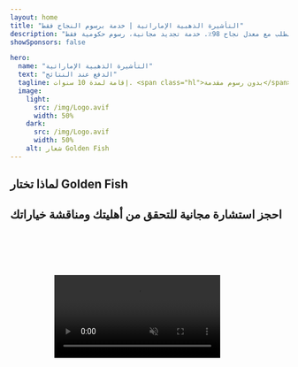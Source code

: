```yaml
---
layout: home
title: "التأشيرة الذهبية الإماراتية | خدمة برسوم النجاح فقط"
description: "تأشيرة إقامة مميزة لمدة 10 سنوات بدون رسوم مقدمة - ادفع فقط بعد الموافقة. إدارة كاملة للطلب مع معدل نجاح 98٪. خدمة تجديد مجانية، رسوم حكومية فقط."
showSponsors: false

hero:
  name: "التأشيرة الذهبية الإماراتية"
  text: "الدفع عند النتائج"
  tagline: إقامة لمدة 10 سنوات. <span class="hl">بدون رسوم مقدمة</span> - ادفع فقط بعد الموافقة. معدل نجاح 98٪.
  image:
    light:
      src: /img/Logo.avif
      width: 50%
    dark:
      src: /img/Logo.avif
      width: 50%
    alt: شعار Golden Fish
---
```


<FeatureCards :features="[
  {
    title: 'مزايا التأشيرة الذهبية الإماراتية',
    items: [
      'صلاحية لمدة 10 سنوات مع إمكانية التجديد عند الحفاظ على شروط التأهيل',
      '**لا حاجة لدخول الإمارات كل 6 أشهر**',
      'يسمح بتملك الأعمال بنسبة 100٪',
      'كفالة أفراد العائلة وعدد غير محدود من العمالة المنزلية',
      'كفالة الأبناء حتى عمر 25 سنة',
      'كفالة الوالدين مشمولة',
      'لا حاجة لكفيل أو صاحب عمل'
    ],
    linkText: 'اقرأ المزيد',
    link: '../../company-registration/golden-visa#key-benefits-of-the-uae-golden-visa',
    icon: {
      light: '/img/iStock-1785818081.avif',
      dark: '/img/iStock-1203821481.avif',
      alt: 'خدمات التأشيرات',
      width: '100%'
    }
  },
  {
    title: 'كيفية الحصول على التأشيرة الذهبية الإماراتية',
    items: [
      'استثمار 2 مليون درهم في عقارات إماراتية',
      'وديعة 2 مليون درهم في صناديق استثمار إماراتية',
      'مشروع تجاري برأسمال 2 مليون درهم',
      'مساهمة سنوية 250 ألف درهم للهيئة الاتحادية للضرائب',
      'المهنيون المتخصصون',
      'المواهب الاستثنائية'
    ],
    linkText: 'اقرأ المزيد',
    link: '../../company-registration/golden-visa#uae-golden-visa-eligibility-and-requirements',
    icon: {
      light: '/img/iStock-1333000394.avif',
      dark: '/img/iStock-584576538.avif',
      alt: 'خدمات التأشيرات',
      width: '10%'
    }
  },
  {
    title: 'عملية التأشيرة الذهبية',
    bullet: '✓',
    items: [
      'تقييم الأهلية الأولي',
      'إعداد وتدقيق المستندات',
      'الفحص الطبي والقياسات الحيوية',
      'تقديم ومعالجة الطلب',
      'إصدار بطاقة الهوية الإماراتية والتأشيرة',
      'كفالة تأشيرة العائلة (اختياري)'
    ],
    linkText: 'اقرأ المزيد',
    link: '../../company-registration/golden-visa#uae-golden-visa-application-process',
    icon: {
      light: '/img/ILONMASKID.webp',
      dark: '/img/ILONMASKID.webp',
      alt: 'خدمات التأشيرات',
      width: '100%'
    }
  }
]" />

## لماذا تختار Golden Fish

<BenefitsList :features="[
  {
    icon: '💰',
    title: 'رسوم على أساس النجاح',
    text: '**لا يوجد دفع حتى تتم الموافقة على التأشيرة الذهبية.** شفافية كاملة بدون تكاليف خفية.'
  },
  {
    icon: '📈',
    title: 'معدل نجاح مثبت',
    text: 'معدل موافقة 98٪ مع مئات التأشيرات الذهبية الصادرة من خلال معالجتنا المتميزة.'
  },
  {
    icon: '📋',
    title: 'إدارة شاملة',
    text: 'معالجة شاملة من التوثيق إلى إصدار التأشيرة، مع الاهتمام بجميع التفاصيل.'
  },
  {
    icon: '👨‍💼',
    title: 'خبرة محلية في الإمارات',
    text: 'متخصصون متفرغون في دبي يقدمون إرشادات خبيرة في كل خطوة من العملية.'
  },
  {
    icon: '🔍',
    title: 'معالجة متميزة',
    text: 'تواصل مباشر مع السلطات وقنوات سريعة للحصول على موافقات أسرع.'
  },
  {
    icon: '🔄',
    title: 'دعم التجديد',
    text: 'مساعدة مجانية لتجديد التأشيرة مع **رسوم وكالة صفرية** - رسوم حكومية فقط.'
  }
]" />

## احجز استشارة مجانية للتحقق من أهليتك ومناقشة خياراتك

<video  autoplay muted playsinline style="padding: 80px" >
  <source src="/img/iStock-2185912341.mp4" type="video/mp4">
</video>

<ContactFormModal 
  formName="Golden Visa [offer]" 
  buttonText="احصل على استشارة مجانية" 
  categoryLabel="مستوى الدعم المطلوب: *" 
  categoryPlaceholderText="اختر مستوى الدعم المناسب لك"
  messageLabel="ساعدنا في التحضير لاستشارتك (موصى به)"
  messagePlaceholderText="أخبرنا عن تفضيلاتك الاستثمارية، وأفراد عائلتك، والجدول الزمني، أو أي أسئلة محددة"
  :services="[
  'أساسي — المستندات الضرورية والاستشارات فقط',
  'قياسي — وثائق كاملة وتوجيه خلال المراحل الرئيسية',
  'شامل — إدارة كاملة للعملية مع حد أدنى من المشاركة منك',
  'مخصص — بحاجة لمناقشة تفاصيل محددة ومتطلبات خاصة',
  ]"/>

<!-- <ImageGrid :images="[
  { src: '/img/ILONMASKID.webp', href: './immigration.md', alt: 'الهجرة إلى الإمارات' },
  { src: '/img/ILONMASKID.webp', href: './immigration.md', alt: 'الهجرة إلى الإمارات' },
]"/> -->